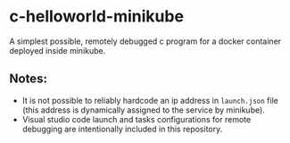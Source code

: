 # c-helloworld-minikube
A simplest possible, remotely debugged c program for a docker container deployed inside minikube.

## Notes:
* It is not possible to reliably hardcode an ip address in `launch.json` file (this address is dynamically assigned to the service by minikube).
* Visual studio code launch and tasks configurations for remote debugging are intentionally included in this repository.